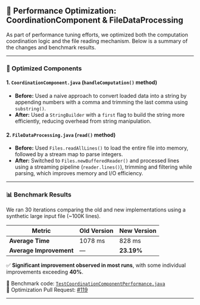 ## 🧪 Performance Optimization: CoordinationComponent & FileDataProcessing

As part of performance tuning efforts, we optimized both the computation coordination logic and the file reading mechanism. Below is a summary of the changes and benchmark results.

---

### 🧠 Optimized Components

#### 1. `CoordinationComponent.java` (`handleComputation()` method)
- **Before:** Used a naive approach to convert loaded data into a string by appending numbers with a comma and trimming the last comma using `substring()`.
- **After:** Used a `StringBuilder` with a `first` flag to build the string more efficiently, reducing overhead from string manipulation.

#### 2. `FileDataProcessing.java` (`read()` method)
- **Before:** Used `Files.readAllLines()` to load the entire file into memory, followed by a stream map to parse integers.
- **After:** Switched to `Files.newBufferedReader()` and processed lines using a streaming pipeline (`reader.lines()`), trimming and filtering while parsing, which improves memory and I/O efficiency.

---

### 📊 Benchmark Results

We ran 30 iterations comparing the old and new implementations using a synthetic large input file (~100K lines).

| Metric         | Old Version | New Version |
|----------------|-------------|-------------|
| **Average Time** | 1078 ms     | 828 ms      |
| **Average Improvement** | —           | **23.19%** |

✅ **Significant improvement observed in most runs**, with some individual improvements exceeding **40%**.

📁 Benchmark code: [`TestCoordinationComponentPerformance.java`](https://github.com/Melataylor519/SE_Project/blob/main/src/test/java/TestCoordinationComponentPerformance.java)  
🔧 Optimization Pull Request: [#119](https://github.com/Melataylor519/SE_Project/pull/119)

---

